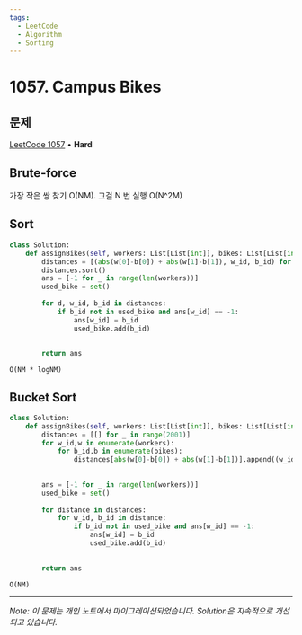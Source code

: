 ```yaml
---
tags:
  - LeetCode
  - Algorithm
  - Sorting
---
```


# 1057. Campus Bikes

## 문제

[LeetCode 1057](https://leetcode.com/problems/campus-bikes/) • **Hard**

## Brute-force

가장 작은 쌍 찾기 O(NM). 그걸 N 번 실행 O(N^2M)

## Sort

```python
class Solution:
    def assignBikes(self, workers: List[List[int]], bikes: List[List[int]]) -> List[int]:
        distances = [(abs(w[0]-b[0]) + abs(w[1]-b[1]), w_id, b_id) for w_id,w in enumerate(workers) for b_id,b in enumerate(bikes)]
        distances.sort()
        ans = [-1 for _ in range(len(workers))]
        used_bike = set()
        
        for d, w_id, b_id in distances:
            if b_id not in used_bike and ans[w_id] == -1:
                ans[w_id] = b_id
                used_bike.add(b_id)
            
            
        return ans
```

`O(NM * logNM)`

## Bucket Sort

```python
class Solution:
    def assignBikes(self, workers: List[List[int]], bikes: List[List[int]]) -> List[int]:
        distances = [[] for _ in range(2001)]        
        for w_id,w in enumerate(workers):
            for b_id,b in enumerate(bikes):
                distances[abs(w[0]-b[0]) + abs(w[1]-b[1])].append((w_id, b_id))
        
        
        ans = [-1 for _ in range(len(workers))]
        used_bike = set()
        
        for distance in distances:
            for w_id, b_id in distance:
                if b_id not in used_bike and ans[w_id] == -1:
                    ans[w_id] = b_id
                    used_bike.add(b_id)
            
            
        return ans
```

`O(NM)`

---

*Note: 이 문제는 개인 노트에서 마이그레이션되었습니다. Solution은 지속적으로 개선되고 있습니다.*

